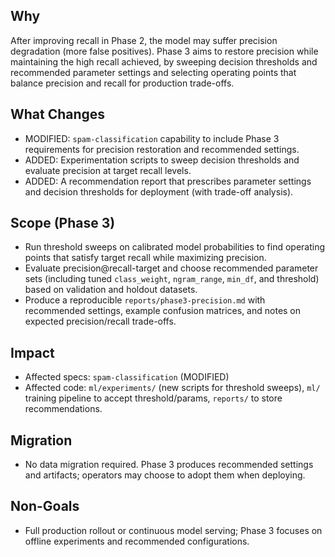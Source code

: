 ## Why
After improving recall in Phase 2, the model may suffer precision degradation (more false positives). Phase 3 aims to restore precision while maintaining the high recall achieved, by sweeping decision thresholds and recommended parameter settings and selecting operating points that balance precision and recall for production trade-offs.

## What Changes
- MODIFIED: `spam-classification` capability to include Phase 3 requirements for precision restoration and recommended settings.
- ADDED: Experimentation scripts to sweep decision thresholds and evaluate precision at target recall levels.
- ADDED: A recommendation report that prescribes parameter settings and decision thresholds for deployment (with trade-off analysis).

## Scope (Phase 3)
- Run threshold sweeps on calibrated model probabilities to find operating points that satisfy target recall while maximizing precision.
- Evaluate precision@recall-target and choose recommended parameter sets (including tuned `class_weight`, `ngram_range`, `min_df`, and threshold) based on validation and holdout datasets.
- Produce a reproducible `reports/phase3-precision.md` with recommended settings, example confusion matrices, and notes on expected precision/recall trade-offs.

## Impact
- Affected specs: `spam-classification` (MODIFIED)
- Affected code: `ml/experiments/` (new scripts for threshold sweeps), `ml/` training pipeline to accept threshold/params, `reports/` to store recommendations.

## Migration
- No data migration required. Phase 3 produces recommended settings and artifacts; operators may choose to adopt them when deploying.

## Non-Goals
- Full production rollout or continuous model serving; Phase 3 focuses on offline experiments and recommended configurations.
